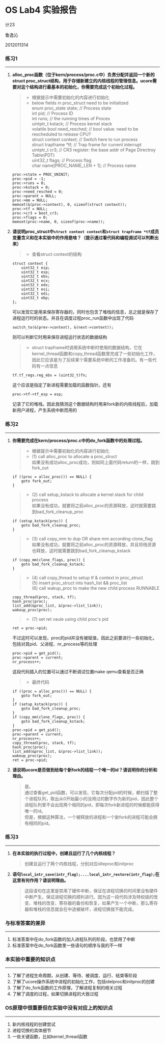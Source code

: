 # OS Lab4 实验报告

计23

鲁逸沁

2012011314

### 练习1
---
1.	<b>alloc_proc函数（位于kern/process/proc.c中）负责分配并返回一个新的struct proc_struct结构，用于存储新建立的内核线程的管理信息。ucore需要对这个结构进行最基本的初始化，你需要完成这个初始化过程。</b>

	> * 根据提示中需要初始化的内容进行初始化
	> * below fields in proc_struct need to be initialized<br/>
	enum proc_state state;                      // Process state<br/>
	int pid;                                    // Process ID<br/>
	int runs;                                   // the running times of Proces<br/>
	uintptr_t kstack;                           // Process kernel stack<br/>
	volatile bool need_resched;                 // bool value: need to be rescheduled to release CPU?<br/>
	struct context context;                     // Switch here to run process<br/>
	struct trapframe *tf;                       // Trap frame for current interrupt<br/>
	uintptr_t cr3;                              // CR3 register: the base addr of Page Directroy Table(PDT)<br/>
	uint32_t flags;                             // Process flag<br/>
	char name[PROC_NAME_LEN + 1];               // Process name<br/>
	
	```
	proc->state = PROC_UNINIT;
	proc->pid = -1;
	proc->runs = 0;
	proc->kstack = 0;
	proc->need_resched = 0;
	proc->parent = NULL;
	proc->mm = NULL;
	memset(&(proc->context), 0, sizeof(struct context));
	proc->tf = NULL;
	proc->cr3 = boot_cr3;
	proc->flags = 0;
	memset(proc->name, 0, sizeof(proc->name));
	```

2.	<b>请说明proc_struct中```struct context context```和```struct trapframe *tf```成员变量含义和在本实验中的作用是啥？（提示通过看代码和编程调试可以判断出来）</b>
	
	> * 查看struct context的结构
	```
	struct context {
		uint32_t eip;
		uint32_t esp;
		uint32_t ebx;
		uint32_t ecx;
		uint32_t edx;
		uint32_t esi;
		uint32_t edi;
		uint32_t ebp;
	};
	```
	可以发现它是用来保存寄存器的，同时也包含了堆栈的信息，总之就是保存了进程运行时的状态。并且在调度过程proc_run函数中出现了代码
	```
	switch_to(&(prev->context), &(next->context));
	```
	则可以判断它时用来保存进程运行状态的数据结构
	> * struct trapframe时调用系统中断时使用的数据结构，它在kernel_thread函数和copy_thread函数里完成了一些初始化工作，因此它应该是为了后续某个需要系统中断的工作准备的。有一些代码有一点信息
	```
	tf.tf_regs.reg_ebx = (uint32_t)fn;
	```
	这个应该是指定了新进程需要加载的函数指针。还有
	```
	proc->tf->tf_esp = esp;
	```
	记录了它的堆栈。因此我猜测这个数据结构时用来fork新的内核线程后，加载新用户进程，产生系统中断而用的
	

### 练习2
---
1.	<b>你需要完成在kern/process/proc.c中的do_fork函数中的处理过程。</b>

	> * 根据提示中需要初始化的内容进行初始化
	> * (1) call alloc_proc to allocate a proc_struct<br/>
	如果没有成功alloc_proc成功，则如同上面代码return的一样，跳到fork_out
	```
	if ((proc = alloc_proc()) == NULL) {
    	goto fork_out;
    }
	```
	> * (2) call setup_kstack to allocate a kernel stack for child process<br/>
	如果没有成功，就要将之前alloc_proc的资源释放，这时就需要跳到bad_fork_cleanup_proc
	```
	if (setup_kstack(proc)) {
    	goto bad_fork_cleanup_proc;
    }
	```
	> * (3) call copy_mm to dup OR share mm according clone_flag<br/>
	如果没有成功，就要将之前alloc_proc的资源释放，并且将栈资源也释放，这时就需要跳到bad_fork_cleanup_kstack
	```
	if (copy_mm(clone_flags, proc)) {
    	goto bad_fork_cleanup_kstack;
    }
	```
	> * (4) call copy_thread to setup tf & context in proc_struct<br/>
	(5) insert proc_struct into hash_list && proc_list<br/>
    (6) call wakup_proc to make the new child process RUNNABLE<br/>
	```
	copy_thread(proc, stack, tf);
    hash_proc(proc);
    list_add(&proc_list, &(proc->list_link));
    wakeup_proc(proc);
	```
	> * (7) set ret vaule using child proc's pid
	```
	ret = proc->pid;
	```
	不过这时可以发现，proc的pid并没有被赋值，因此之前要进行一些初始化，包括对其pid、父进程、nr_process等的处理
	```
	proc->pid = get_pid();
    proc->parent = current;
    nr_process++;
	```
	这段代码插入的位置可以通过不断调试位置make qemu查看是否正确
	> * 最终代码
	```
	if ((proc = alloc_proc()) == NULL) {
    	goto fork_out;
    }
    if (setup_kstack(proc)) {
    	goto bad_fork_cleanup_proc;
    }
    if (copy_mm(clone_flags, proc)) {
    	goto bad_fork_cleanup_kstack;
    }
    proc->pid = get_pid();
    proc->parent = current;
    nr_process++;
    copy_thread(proc, stack, tf);
    hash_proc(proc);
    list_add(&proc_list, &(proc->list_link));
    wakeup_proc(proc);
    ret = proc->pid;
	```

2.	<b>请说明ucore是否做到给每个新fork的线程一个唯一的id？请说明你的分析和理由。</b>

	> 是。<br/>
	通过查看get_pid函数，可以发现，它每次分配pid的时候，都扫描了整个进程队列，取出从0开始最小的没用过的数字作为新的pid，因此整个进程队列里不会出现两个相同的pid，即每次fork新进程的时候都能获得唯一的id。<br/>
	但是，根据这种算法，一个被释放的进程和一个新fork的进程可能会拥有相同的pid。

### 练习3
---
1.	<b>在本实验的执行过程中，创建且运行了几个内核线程？</b>
	
	> 创建且运行了两个内核线程，分别对应idleproc和initproc
	
2.	<b>语句```local_intr_save(intr_flag);....local_intr_restore(intr_flag);```在这里有何作用？请说明理由。</b>

	> 这段语句在这里是禁用了硬件中断，保证在进程切换的时间里没有硬件中断产生，保证进程切换的顺利进行。因为这一段代码涉及特权级的改变、堆栈的改变、寄存器的备份和恢复，如果产生一个中断，那么寄存器和堆栈的信息就会在中途被破坏，进程切换就不能完成。

### 与标准答案的差异
---
1.	标准答案中在do_fork函数的加入进程队列的阶段，也禁用了中断
2.	标准答案中在do_fork函数里一些语句的顺序与我的不一样

### 本实验中重要的知识点
---
1.	了解了进程生命周期，从创建、等待、被调度、运行、结束等阶段
2.	了解了ucore操作系统中进程的初始化工作，包括idelproc和initproc的创建
3.	了解了do_fork函数的工作原理，了解进程复制的相关过程
4.	了解了调度的过程，如果切换进程的大致过程

### OS原理中很重要但在实验中没有对应上的知识点
---
1.	新内核线程的创建尝试
2.	进程切换的具体细节
3.	一些关键函数，比如kernel_thread函数
